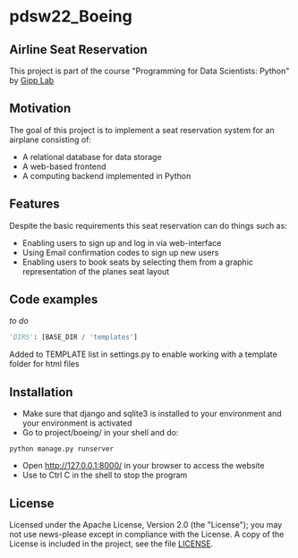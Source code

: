 # pdsw22_Boeing

## Airline Seat Reservation
This project is part of the course "Programming for Data Scientists: Python" by 
[Gipp Lab](https://gipplab.org/)


## Motivation
The goal of this project is to implement a seat reservation system for an airplane consisting of:
- A relational database for data storage
- A web-based frontend
- A computing backend implemented in Python


## Features
Despite the basic requirements this seat reservation can do things such as:
- Enabling users to sign up and log in via web-interface
- Using Email confirmation codes to sign up new users
- Enabling users to book seats by selecting them from a graphic representation of the planes seat layout


## Code examples
_to do_
```Python
'DIRS': [BASE_DIR / 'templates']
```
Added to TEMPLATE list in settings.py to enable working with a template folder for html files

## Installation
- Make sure that django and sqlite3 is installed to your environment and your environment is activated
- Go to project/boeing/ in your shell and do:
```Shell
python manage.py runserver
```
- Open http://127.0.0.1:8000/ in your browser to access the website
- Use to Ctrl C in the shell to stop the program


## License
Licensed under the Apache License, Version 2.0 (the "License"); you may not use news-please except in compliance with the License. A copy of the License is included in the project, see the file [LICENSE](LICENSE).
